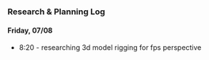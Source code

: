 ### Research & Planning Log
#### Friday, 07/08
* 8:20 - researching 3d model rigging for fps perspective